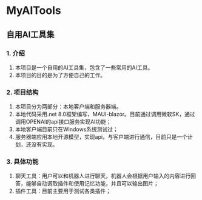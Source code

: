# MyAITools

## 自用AI工具集

### 1. 介绍

1. 本项目是一个自用的AI工具集，包含了一些常用的AI工具。
2. 本项目的目的是为了方便自己的工作。

### 2. 项目结构

1. 本项目分为两部分：本地客户端和服务器端。
2. 本地代码采用.net 8.0框架编写，MAUI-blazor。目前通过调用微软SK，通过调用OPENAI的api接口服务实现AI功能；
3. 本地客户端目前只在Windows系统测试过；
4. 服务器端应用本地开源模型，实现api，与客户端进行通信，目前只是一个计划，还没有实现。

### 3. 具体功能

1. 聊天工具：用户可以和机器人进行聊天，机器人会根据用户输入的内容进行回答，能够自动调取插件和使用记忆功能，并且可以输出图片；
2. 插件工具：目前主要用于测试各类插件；
